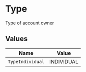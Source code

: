 # Type

Type of account owner


## Values

| Name             | Value            |
| ---------------- | ---------------- |
| `TypeIndividual` | INDIVIDUAL       |